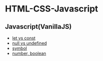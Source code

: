 # HTML-CSS-Javascript
## Javascript(VanillaJS)
* [let vs const](https://github.com/QueenOyster/HTML-CSS-Javascript/blob/main/VanillaJS/LetConst.js)
* [null vs undefined](https://github.com/QueenOyster/HTML-CSS-Javascript/blob/main/VanillaJS/NullUndefined.js)
* [symbol](https://github.com/QueenOyster/HTML-CSS-Javascript/blob/main/VanillaJS/Symbol.js)
* [number, boolean](https://github.com/QueenOyster/HTML-CSS-Javascript/blob/main/VanillaJS/Types.js)
